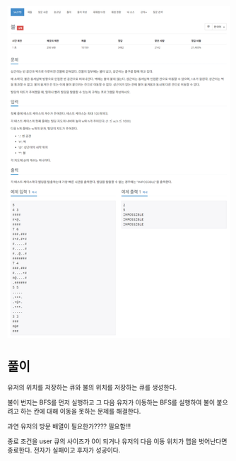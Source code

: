 ![Main05427](./img/Main05427.png)



# 풀이

유저의 위치를 저장하는 큐와 불의 위치를 저장하는 큐를 생성한다.

불이 번지는 BFS를 먼저 실행하고 그 다음 유저가 이동하는 BFS를 실행하여 불이 붙으려고 하는 칸에 대해 이동을 못하는 문제를 해결한다.

과연 유저의 방문 배열이 필요한가???? 필요함!!!

종료 조건을 user 큐의 사이즈가 0이 되거나 유저의 다음 이동 위치가 맵을 벗어난다면 종료한다. 전자가 실패이고 후자가 성공이다.